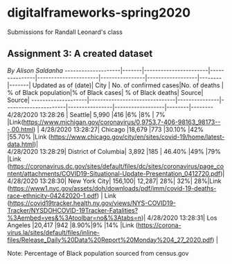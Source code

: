 # digitalframeworks-spring2020
Submissions for Randall Leonard's class

## Assignment 3: A created dataset ##
*By Alison Saldanha*
--------------------|-------|-----------------------|---------------|----------------------|----------------|------------------|--------|-------|
Updated as of (date)|	City	| No. of confirmed cases|No. of deaths	| % of Black population|% of Black cases|	% of Black deaths|	Source| Source|
--------------------|-------------------------------|---------------|----------------------|----------------|------------------|--------|--------
4/28/2020 13:28:26 |	Seattle|	5,990	|416	|6%	|8% |	7%	|Link(https://www.michigan.gov/coronavirus/0,9753,7-406-98163_98173---,00.html)	|
4/28/2020 13:28:27| Chicago	|18,679	|773	|30.10%	|42%	|55.70%	|Link (https://www.chicago.gov/city/en/sites/covid-19/home/latest-data.html)|	
4/28/2020 13:28:29|	District of Columbia|	3,892	|185 | 46.40%	|49%	|79%	|Link	(https://coronavirus.dc.gov/sites/default/files/dc/sites/coronavirus/page_content/attachments/COVID19-Situational-Update-Presentation_0412720.pdf)|
4/28/2020 13:28:30| New York City| 156,100|	12,287|	28%|	32%|	28%|Link (https://www1.nyc.gov/assets/doh/downloads/pdf/imm/covid-19-deaths-race-ethnicity-04242020-1.pdf) | Link (https://covid19tracker.health.ny.gov/views/NYS-COVID19-Tracker/NYSDOHCOVID-19Tracker-Fatalities?%3Aembed=yes&%3Atoolbar=no&%3Atabs=n)|
4/28/2020 13:28:31|	Los Angeles	|20,417	|942	|8.90%|9%	|14%	|Link (https://corona-virus.la/sites/default/files/inline-files/Release_Daily%20Data%20Report%20Monday%204_27_2020.pdf) |	


Note: Percentage of Black population sourced from census.gov 

